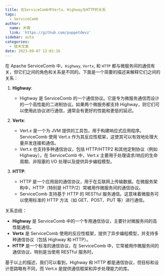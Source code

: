 ```yaml
---
title: 在ServiceComb中Vertx、Highway与HTTP的关系
tags:
  - ServiceComb
author:
  name: 木偶
  link: 'https://github.com/puppetdevz'
sidebar: auto
categories:
  - 技术文章
date: 2023-09-07 12:01:16
---
```


在 Apache ServiceComb 中，`Highway`, `Vertx`, 和 `HTTP` 都与微服务间的通信有关，但它们之间的角色和关系是不同的。下面是一个简要的描述来解释它们之间的关系：

1. **Highway**:
   - Highway 是 ServiceComb 的一个通信协议。它是专为微服务通信而设计的一个高性能的二进制协议。如果两个微服务都支持 Highway，则它们可以使用此协议进行通信，通常会有更好的性能和更低的延迟。

2. **Vertx**:
   - Vert.x 是一个为 JVM 提供的工具包，用于构建响应式应用程序。ServiceComb 使用 Vert.x 作为其反应性框架，这使其可以有效地处理大量并发连接和通信。
   - Vert.x 也支持多种通信协议，包括 HTTP/HTTP2 和其他定制协议（例如 Highway）。在 ServiceComb 中，Vert.x 主要用于处理请求/响应的生命周期、非阻塞的 I/O 处理以及提供异步编程模型。

3. **HTTP**:
   - HTTP 是一个应用层的通信协议，用于在互联网上传输数据。在微服务架构中，HTTP（特别是 HTTP/2）常被用作微服务间的通信协议。
   - ServiceComb 支持基于 HTTP 的 RESTful 服务通信。这意味着微服务可以使用标准的 HTTP 方法（如 GET、POST、PUT 等）进行通信。

关系总结：

- **Highway** 是 ServiceComb 中的一个专用通信协议，主要针对微服务间的高性能通信。
- **Vertx** 是 ServiceComb 使用的反应性框架，提供了异步编程模型，并支持多种通信协议（包括 Highway 和 HTTP）。
- **HTTP** 是一个标准的通信协议，在 ServiceComb 中，它常被用作微服务间的通信协议，特别是当使用 RESTful 服务时。

基于以上的描述，我们可以看到，Highway 和 HTTP 都是通信协议，但目标和设计思路略有不同，而 Vert.x 是提供通信框架和异步处理能力的库。
